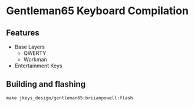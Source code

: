 # Gentleman65 Keyboard Compilation

## Features

- Base Layers
  - QWERTY
  - Workman
- Entertainment Keys

## Building and flashing

```
make jkeys_design/gentleman65:briianpowell:flash
```
